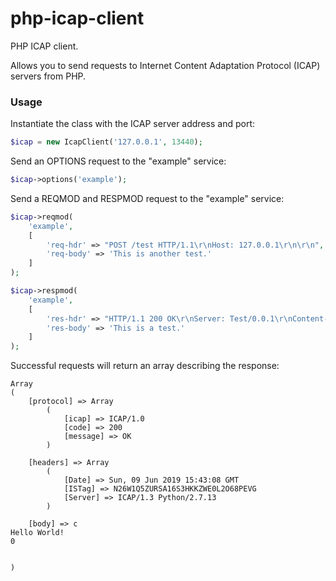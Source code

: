 # php-icap-client

PHP ICAP client.

Allows you to send requests to Internet Content Adaptation Protocol (ICAP) servers from PHP.

### Usage

Instantiate the class with the ICAP server address and port:

```php
$icap = new IcapClient('127.0.0.1', 13440);
```

Send an OPTIONS request to the "example" service:

```php
$icap->options('example');
```

Send a REQMOD and RESPMOD request to the "example" service:

```php
$icap->reqmod(
    'example',
    [
        'req-hdr' => "POST /test HTTP/1.1\r\nHost: 127.0.0.1\r\n\r\n",
        'req-body' => 'This is another test.'
    ]
);

$icap->respmod(
    'example',
    [
        'res-hdr' => "HTTP/1.1 200 OK\r\nServer: Test/0.0.1\r\nContent-Type: text/html\r\n\r\n",
        'res-body' => 'This is a test.'
    ]
);
```

Successful requests will return an array describing the response:

```
Array
(
    [protocol] => Array
        (
            [icap] => ICAP/1.0
            [code] => 200
            [message] => OK
        )

    [headers] => Array
        (
            [Date] => Sun, 09 Jun 2019 15:43:08 GMT
            [ISTag] => N26W1Q5ZURSA16S3HKKZWE0L2O68PEVG
            [Server] => ICAP/1.3 Python/2.7.13
        )

    [body] => c
Hello World!
0


)
```

